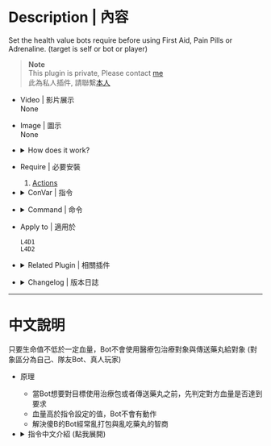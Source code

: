 # Description | 內容
Set the health value bots require before using First Aid, Pain Pills or Adrenaline. (target is self or bot or player)

> __Note__ <br/>
This plugin is private, Please contact [me](https://github.com/fbef0102/Game-Private_Plugin#私人插件列表-private-plugins-list)<br/>
此為私人插件, 請聯繫[本人](https://github.com/fbef0102/Game-Private_Plugin#私人插件列表-private-plugins-list)

* Video | 影片展示
<br/>None

* Image | 圖示
<br/>None

* <details><summary>How does it work?</summary>

	* Set the health value bots require before using any medical items
	* Survivors bots will not do anything if target's healthi still fine.
</details>

* Require | 必要安裝
	1. [Actions](https://forums.alliedmods.net/showthread.php?t=336374)

* <details><summary>ConVar | 指令</summary>

	* cfg/sourcemod/l4d_bot_healing.cfg
		```php
		// If 1, Only allowing healing when bot self is black and white
		l4d_bot_healing_die_first_self "0"

		// If 1, Only allowing healing when target bot is black and white
		l4d_bot_healing_die_first_target_bot "0"

		// If 1, Only allowing healing when target player is black and white
		l4d_bot_healing_die_first_target_player "0"

		// If 1, Only allowing giving pills when self is black and white
		l4d_bot_healing_die_pills_self "0"

		// If 1, Only allowing giving pills when target bot is black and white
		l4d_bot_healing_die_pills_target_bot "0"

		// If 1, Only allowing giving pills when target player is black and white
		l4d_bot_healing_die_pills_target_player "0"

		// Allow bots to use First Aid when bot self health is below this value. (0=Prohibited)
		l4d_bot_healing_first_self "30.0"

		// Allow bots to use First Aid when target bot health is below this value. (0=Prohibited)
		l4d_bot_healing_first_target_bot "30.0"

		// Allow bots to use First Aid when target player health is below this value. (0=Prohibited)
		l4d_bot_healing_first_target_player "30.0"

		// Allow bots to use Pills or Adrenaline when self health is below this value. (0=Prohibited)
		l4d_bot_healing_pills_self "50.0"

		// Allow bots to use Pills or Adrenaline when target bot health is below this value. (0=Prohibited)
		l4d_bot_healing_pills_target_bot "50.0"

		// Allow bots to use Pills or Adrenaline when target player health is below this value. (0=Prohibited)
		l4d_bot_healing_pills_target_player "50.0"
		```
</details>

* <details><summary>Command | 命令</summary>

	None
</details>

* Apply to | 適用於
	```
	L4D1
	L4D2
	```

* <details><summary>Related Plugin | 相關插件</summary>

	1. [l4d_heartbeat](https://forums.alliedmods.net/showthread.php?t=322132): Fixes survivor_max_incapacitated_count cvar increased values reverting black and white screen. Also some extra options.
		> 可用指令調整倖存者有多條生命與黑白狀態
</details>

* <details><summary>Changelog | 版本日誌</summary>

	* v1.0h (2023-6-19)
		* Add Cvars to tell if Target is self or teammate bot or teammate real player
		* Remove sourcescramble

	* v2.1
		* [By SilverShot](https://forums.alliedmods.net/showthread.php?t=338889)
</details>

- - - -
# 中文說明
只要生命值不低於一定血量，Bot不會使用醫療包治療對象與傳送藥丸給對象 (對象區分為自己、隊友Bot、真人玩家)

* 原理
	* 當Bot想要對目標使用治療包或者傳送藥丸之前，先判定對方血量是否達到要求
	* 血量高於指令設定的值，Bot不會有動作
	* 解決傻B的Bot經常亂打包與亂吃藥丸的智商

* <details><summary>指令中文介紹 (點我展開)</summary>

	* cfg/sourcemod/l4d_bot_healing.cfg
		```php
		// 為1時，Bot只有在自己黑白狀態時才會使用治療包
		l4d_bot_healing_die_first_self "0"

		// 為1時，Bot只有在對象是Bot且是黑白狀態時才會幫對方打包
		l4d_bot_healing_die_first_target_bot "0"

		// 為1時，Bot只有在對象是真人玩家且是黑白狀態時才會幫對方打包
		l4d_bot_healing_die_first_target_player "0"

		// 為1時，Bot只有在自己黑白狀態時才會吃藥或打針
		l4d_bot_healing_die_pills_self "0"

		// 為1時，Bot只有在對象是Bot且是黑白狀態時才會給藥丸或腎上腺素
		l4d_bot_healing_die_pills_target_bot "0"

		// 為1時，Bot只有在對象是真人玩家且是黑白狀態時才會給藥丸或腎上腺素
		l4d_bot_healing_die_pills_target_player "0"

		// 自己的血量低於此數值，Bot才會使用治療包 (0=Bot永遠不會替自己打包)
		l4d_bot_healing_first_self "30.0"

		// 對象是Bot且血量低於此數值，Bot才會幫對方打包 (0=Bot永遠不會替Bot打包)
		l4d_bot_healing_first_target_bot "30.0"

		// 對象是真人玩家且血量低於此數值，Bot才會幫對方打包 (0=Bot永遠不會替真人玩家打包)
		l4d_bot_healing_first_target_player "30.0"

		// 自己的血量低於此數值，Bot才會吃藥或打針 (0=Bot永遠不會吃藥或打針)
		l4d_bot_healing_pills_self "50.0"

		// 對象是Bot且血量低於此數值，Bot才會給藥丸或腎上腺素 (0=Bot永遠不會遞給Bot藥丸或腎上腺素)
		l4d_bot_healing_pills_target_bot "50.0"

		// 對象是真人玩家且血量低於此數值，Bot才會給藥丸或腎上腺素 (0=Bot永遠不會遞給真人玩家藥丸或腎上腺素)
		l4d_bot_healing_pills_target_player "50.0"
		```
</details>
